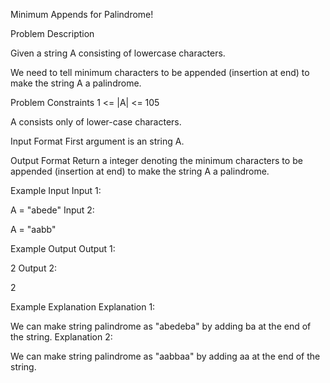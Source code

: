 Minimum Appends for Palindrome!

Problem Description

Given a string A consisting of lowercase characters.

We need to tell minimum characters to be appended (insertion at end) to make the string A a palindrome.



Problem Constraints
1 <= |A| <= 105

A consists only of lower-case characters.



Input Format
First argument is an string A.



Output Format
Return a integer denoting the minimum characters to be appended (insertion at end) to make the string A a palindrome.



Example Input
Input 1:

 A = "abede"
Input 2:

 A = "aabb"


Example Output
Output 1:

 2
Output 2:

 2


Example Explanation
Explanation 1:

 We can make string palindrome as "abedeba" by adding ba at the end of the string.
Explanation 2:

 We can make string palindrome as "aabbaa" by adding aa at the end of the string.
